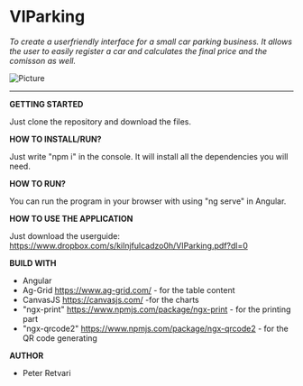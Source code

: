 # VIParking


*To create a userfriendly interface for a small car parking business. It allows the user to easily register a car and calculates the final price and the comisson as well.*

![Picture](https://cdn.shopify.com/s/files/1/0703/1671/products/brand-icon-vip-grey-on-white_1024x1024.jpeg?v=1426125295)

<hr>

**GETTING STARTED**

Just clone the repository and download the files.

**HOW TO INSTALL/RUN?**

Just write "npm i" in the console. It will install all the dependencies you will need.

**HOW TO RUN?**

You can run the program in your browser with using "ng serve" in Angular.

**HOW TO USE THE APPLICATION**

Just download the userguide: https://www.dropbox.com/s/kilnjfulcadzo0h/VIParking.pdf?dl=0

**BUILD WITH**

- Angular
- Ag-Grid https://www.ag-grid.com/ - for the table content
- CanvasJS https://canvasjs.com/ -for the charts
- "ngx-print" https://www.npmjs.com/package/ngx-print - for the printing part
- "ngx-qrcode2" https://www.npmjs.com/package/ngx-qrcode2 - for the QR code generating

**AUTHOR**
- Peter Retvari
